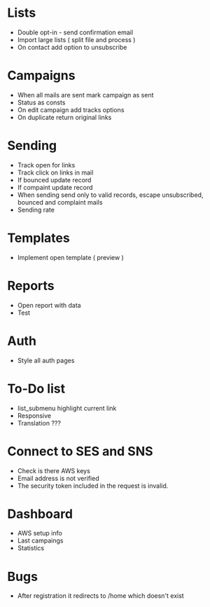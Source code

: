 # Lists
- Double opt-in  - send confirmation email
- Import large lists ( split file and process )
- On contact add option to unsubscribe

# Campaigns
- When all mails are sent mark campaign as sent
- Status as consts
- On edit campaign add tracks options
- On duplicate return original links

# Sending
- Track open for links
- Track click on links in mail
- If bounced update record
- If compaint update record
- When sending send only to valid records, escape unsubscribed, bounced and complaint mails
- Sending rate

# Templates
- Implement open template ( preview )

# Reports
- Open report with data
- Test

# Auth
- Style all auth pages

# To-Do list
- list_submenu highlight current link
- Responsive
- Translation ???

# Connect to SES and SNS
- Check is there AWS keys
- Email address is not verified
- The security token included in the request is invalid.

# Dashboard
- AWS setup info
- Last campaings
- Statistics

# Bugs
- After registration it redirects to /home which doesn't exist